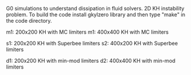 G0 simulations to understand dissipation in fluid solvers. 2D KH
instability problem. To build the code install gkylzero library and
then type "make" in the code directory.

m1: 200x200 KH with MC limiters
m1: 400x400 KH with MC limiters

s1: 200x200 KH with Superbee limiters
s2: 400x200 KH with Superbee limiters

d1: 200x200 KH with min-mod limiters
d2: 400x400 KH with min-mod limiters
